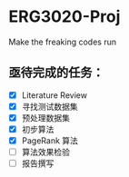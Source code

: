 # ERG3020-Proj
Make the freaking codes run

## 亟待完成的任务：

- [x] Literature Review
- [x] 寻找测试数据集
- [x] 预处理数据集
- [x] 初步算法
- [x] PageRank 算法
- [ ] 算法效果检验
- [ ] 报告撰写
